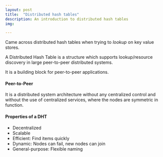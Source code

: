 ```yaml
---
layout: post
title:  "Distributed hash tables"
description: An introduction to distributed hash tables
img:

---
```

Came across distributed hash tables when trying to *lookup* on key value stores.

A Distributed Hash Table is a structure which supports lookup/resource discovery in large peer-to-peer distributed systems.

It is a building block for peer-to-peer applications.

#### Peer-to-Peer
It is a distributed system architecture without any centralized control and without the use of centralized services, where the nodes are symmetric in function.

#### Properties of a DHT
+ Decentralized
+ Scalable
+ Efficient: Find items quickly
+ Dynamic: Nodes can fail, new nodes can join
+ General-purpose: Flexible naming
